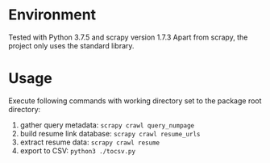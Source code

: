 # Environment

Tested with  Python 3.7.5 and scrapy version 1.7.3
Apart from scrapy, the project only uses the standard library.

# Usage

Execute following commands with working directory set to the package root directory:

1. gather query metadata:
   `scrapy crawl query_numpage`
2. build resume link database: 
   `scrapy crawl resume_urls`
3. extract resume data: 
   `scrapy crawl resume`
4. export to CSV:
   `python3 ./tocsv.py`
